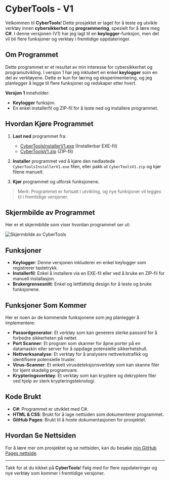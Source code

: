 # CyberTools - V1

Velkommen til **CyberTools**! Dette prosjektet er laget for å teste og utvikle verktøy innen **cybersikkerhet** og **programmering**, spesielt for å lære meg **C#**. I denne versjonen (V1) har jeg lagt til en **keylogger**-funksjon, men det vil bli flere funksjoner og verktøy i fremtidige oppdateringer.

## Om Programmet

Dette programmet er et resultat av min interesse for cybersikkerhet og programutvikling. I versjon 1 har jeg inkludert en enkel **keylogger** som en del av verktøyene. Dette er kun for læring og eksperimentering, og jeg planlegger å legge til flere funksjoner og redskaper etter hvert.

**Versjon 1** inneholder:
- **Keylogger** funksjon.
- En enkel installerfil og ZIP-fil for å laste ned og installere programmet.

## Hvordan Kjøre Programmet

1. **Last ned** programmet fra:
   - [CyberToolsInstallerV1.exe](https://cybernilsen.github.io/Andreas-Nettside/downloads/CyberToolsInstallerV1.exe) (Installerbar EXE-fil)
   - [CyberToolsV1.zip](https://cybernilsen.github.io/Andreas-Nettside/downloads/CyberToolsV1.zip) (ZIP-fil)

2. **Installer** programmet ved å kjøre den nedlastede `CyberToolsInstallerV1.exe` filen, eller pakk ut `CyberToolsV1.zip` og kjør filene manuelt.
3. **Kjør** programmet og utforsk funksjonene.

> Merk: Programmet er fortsatt i utvikling, og nye funksjoner vil legges til i fremtidige versjoner.

## Skjermbilde av Programmet

Her er et skjermbilde som viser hvordan programmet ser ut:

![Skjermbilde av CyberTools](https://cybernilsen.github.io/Andreas-Nettside/Images/skjermbilde.png)

## Funksjoner

- **Keylogger**: Denne versjonen inkluderer en enkel keylogger som registrerer tastetrykk.
- **Installerfil**: Enkel å installere via en EXE-fil eller ved å bruke en ZIP-fil for manuell installasjon.
- **Brukergrensesnitt**: Enkel og lettfattelig design for å teste og bruke funksjonene.

## Funksjoner Som Kommer

Her er noen av de kommende funksjonene som jeg planlegger å implementere:

- **Passordgenerator**: Et verktøy som kan generere sterke passord for å forbedre sikkerheten på nettet.
- **Port Scanner**: Et program som skanner for åpne porter på en datamaskin eller server for å oppdage potensielle sikkerhetshull.
- **Nettverksanalyse**: Et verktøy for å analysere nettverkstrafikk og identifisere potensielle trusler.
- **Virus-Scanner**: Et enkelt virusdeteksjonsverktøy som kan skanne filer for kjent skadelig programvare.
- **Krypteringsverktøy**: Et verktøy som kan kryptere og dekryptere filer ved hjelp av sterk krypteringsteknologi.

## Kode Brukt

- **C#**: Programmet er utviklet med C#.
- **HTML & CSS**: Brukt for å lage nettsiden som dokumenterer programmet.
- **GitHub Pages**: Brukt til å hoste dokumentasjonen for prosjektet.

## Hvordan Se Nettsiden

For å lære mer om prosjektet og se nettsiden, kan du besøke [min GitHub Pages nettside](https://cybernilsen.github.io/Andreas-Nettside/).

---

Takk for at du kikket på **CyberTools**! Følg med for flere oppdateringer og nye verktøy som kommer i fremtidige versjoner.
